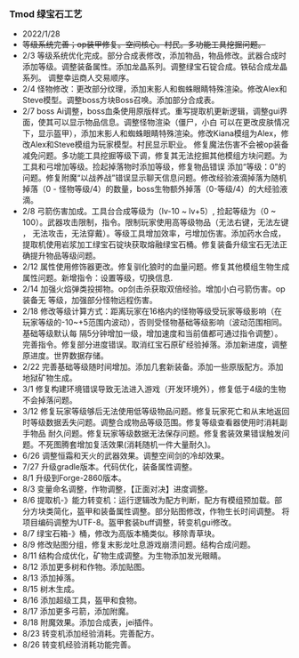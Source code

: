 ### Tmod 绿宝石工艺

* 2022/1/28
* ~~等级系统完善；op装甲修复。空间核心。村民。多功能工具挖掘问题。~~
* 2/3 等级系统优化完成。部分合成表修改，添加物品，物品修改。武器合成时添加等级。调整装备属性。添加龙晶系列。调整绿宝石锭合成。铁砧合成龙晶系列。
调整幸运商人交易顺序。
* 2/4 怪物修改：更改部分纹理，添加末影人和蜘蛛眼睛特殊渲染。修改Alex和Steve模型。调整boss方块Boss召唤。添加部分合成表。
* 2/7 boss Ai调整，boss血条使用原版样式。重写提取机更新逻辑，调整gui界面，使其可以显示物品信息。调整怪物渲染（僵尸，小白
可以在更改皮肤情况下，显示盔甲），添加末影人和蜘蛛眼睛特殊渲染。修改Kiana模组为Alex，修改Alex和Steve模组为玩家模型。村民显示职业。
修复魔法伤害不会被op装备减免问题。多功能工具挖掘等级下调，修复其无法挖掘其他模组方块问题。为工具和弓增加等级。捡起掉落物时添加等级，修复物品错误
添加“等级：0”的问题。修复附魔“以战养战”错误显示聊天信息问题。修改经验液滴掉落为随机掉落（0 - 怪物等级/4）的数量，boss生物额外掉落（0-等级/4）的大经验液滴。
* 2/8 弓箭伤害加成。工具台合成等级为（lv-10 ~ lv+5）, 捡起等级为（0 ~ 100）。武器攻击限制，指令。限制玩家使用高等级物品（无法右键，无法左键 ，
无法攻击，无法穿戴）。等级工具增加效率，弓增加伤害。添加药水合成，提取机使用岩浆加工绿宝石锭块获取熔融绿宝石桶。修复装备升级宝石无法正确提升物品等级问题。
* 2/12 属性使用修饰器更改。修复驯化狼时的血量问题。修复其他模组生物生成属性问题。新增指令：设置等级，切换信息.
* 2/14 加强火焰弹类投掷物。op剑击杀获取双倍经验。增加小白弓箭伤害。op装备无 等级，加强部分怪物远程伤害。
* 2/18 修改等级计算方式：距离玩家在16格内的怪物等级受玩家等级影响（在玩家等级的-10~+5范围内波动），否则受怪物基础等级影响（波动范围相同。基础等级默认每
隔5分钟增加一级，增加速度和当前值都可通过指令调整）。完善指令。修复部分进度错误。取消红宝石原矿经验掉落。添加新进度，调整原进度。世界数据存储。
* 2/22 完善基础等级随时间增加。添加几套新装备。添加一些原版配方。添加地狱矿物生成。
* 3/1 修复构建环境错误导致无法进入游戏（开发环境外），修复低于4级的生物不会掉落问题。
* 3/12 修复玩家等级够后无法使用低等级物品问题。修复玩家死亡和从末地返回时等级数据丢失问题。调整合成物品等级范围。修复等级查看器使用时消耗副手物品
耐久问题。修复玩家等级数据无法保存问题。修复套装效果错误触发问题。不死图腾套增加复活效果(消耗随机一件大量耐久)。
* 6/26 调整恒霜和天火的武器效果。调整空间剑的冷却效果。
* 7/27 升级gradle版本。代码优化，装备属性调整。
* 8/1 升级到Forge-2860版本。
* 8/3 变量命名调整，作物调整，【正面对决】进度调整。
* 8/6 提取机-》能力转变机：运行逻辑改为配方判断，配方有模组预加载。部分方块类简化，盔甲和装备属性调整。部分贴图修改，作物生长时间调整。
将项目编码调整为UTF-8。盔甲套装buff调整，转变机gui修改。
* 8/7 绿宝石箱-》桶，修改为高版本桶类似。移除青草块。
* 8/9 修改贴图分组，修复末影龙吐息游戏崩溃问题。结构合成问题。
* 8/11 结构合成优化，矿物生成调整。为生物添加发光眼睛。
* 8/12 添加更多树和作物。添加贴图。
* 8/13 添加掉落。
* 8/15 树木生成。
* 8/16 添加超级工具，盔甲和食物。
* 8/17 添加更多弓箭，添加附魔。
* 8/18 附魔效果。添加合成表，jei插件。
* 8/23 转变机添加经验消耗。完善配方。
* 8/26 转变机经验消耗功能完善。